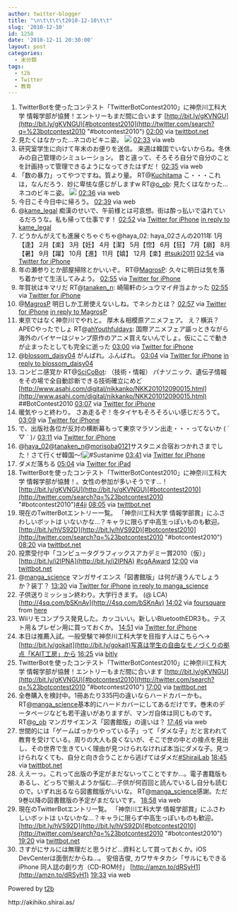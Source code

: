 ```yaml
---
author: twitter-blogger
title: "\n\t\t\t\t2010-12-10\t\t"
slug: '2010-12-10'
id: 1258
date: '2010-12-11 20:30:00'
layout: post
categories:
  - 未分類
tags:
  - t2b
  - Twitter
  - 教育
---
```


<div xmlns:georss="http://www.georss.org/georss">

1.  <span><span>TwitterBotを使ったコンテスト「TwitterBotContest2010」に神奈川工科大学 情報学部が協賛！エントリーもまだ間に合います [http://bit.ly/gKVNGU](http://bit.ly/gKVNGU)[#botcontest2010](http://twitter.com/search?q=%23botcontest2010 "#botcontest2010")</span> <span>[<span>02:00</span>](http://twitter.com/o_ob/status/13216398218100736) <span>via [twittbot.net](http://twittbot.net/)</span></span></span>
2.  <span><span>見たくはなかった…ネコのビキニ姿。 [![](http://twitpic.com/show/thumb/3em4ak)](http://twitpic.com/3em4ak)</span> <span>[<span>02:33</span>](http://twitter.com/o_ob/status/13224886486966273) <span>via web</span></span></span>
3.  <span><span>研究室学生に向けて年末のお便りを送信。 来週は韓国でいないからね。冬休みの自己管理のシミュレーション。 昔と違って、そろそろ自分で自分のことを計画持って管理できるようになってきたはずだ！</span> <span>[<span>02:35</span>](http://twitter.com/o_ob/status/13225255187255296) <span>via web</span></span></span>
4.  <span><span>「数の暴力」ってやつですね。質より量。 RT@[Kuchitama](http://twitter.com/Kuchitama "Kuchitama") こ・・・これは，なんだろう．妙に卑怯な感じがしますw RT@[o_ob](http://twitter.com/o_ob "o_ob"): 見たくはなかった…ネコのビキニ姿。 [![](http://twitpic.com/show/thumb/3em4ak)](http://twitpic.com/3em4ak)</span> <span>[<span>02:36</span>](http://twitter.com/o_ob/status/13225428772724737) <span>via web</span></span></span>
5.  <span><span>今日こそ今日中に帰ろう。</span> <span>[<span>02:39</span>](http://twitter.com/o_ob/status/13226286247837697) <span>via web</span></span></span>
6.  <span><span>@[kame_legal](http://twitter.com/kame_legal "kame_legal") 痴漢のせいで、午前様とは可哀想。街は酔っ払いで溢れているだろうな。私も帰って仕事です！</span> <span>[<span>02:52</span>](http://twitter.com/o_ob/status/13229468243988480) <span>via [Twitter for iPhone](http://twitter.com/)</span> [in reply to kame_legal](http://twitter.com/kame_legal/status/13227488989683712)</span></span>
7.  <span><span>どうかんがえても進展ぐちゃぐちゃ@haya_02: haya_02さんの2011年 1月【逢】 2月【楽】 3月【妊】 4月【潔】 5月【惚】 6月【狂】 7月【崩】 8月【暑】 9月【躍】 10月【進】 11月【嬉】 12月【楽】[#tsuki2011](http://twitter.com/search?q=%23tsuki2011 "#tsuki2011")</span> <span>[<span>02:54</span>](http://twitter.com/o_ob/status/13230016896696321) <span>via [Twitter for iPhone](http://twitter.com/)</span></span></span>
8.  <span><span>年の瀬参りとか部屋掃除とかいいぞ。 RT@[MagrosP](http://twitter.com/MagrosP "MagrosP"): 久々に明日は気を落ち着かせて生活してみよう。</span> <span>[<span>02:55</span>](http://twitter.com/o_ob/status/13230255292555265) <span>via [Twitter for iPhone](http://twitter.com/)</span></span></span>
9.  <span><span>年賀状はキマリだ RT@[tanaken_n](http://twitter.com/tanaken_n "tanaken_n"): 崎陽軒のシュウマイ弁当よかった</span> <span>[<span>02:55</span>](http://twitter.com/o_ob/status/13230434791985152) <span>via [Twitter for iPhone](http://twitter.com/)</span></span></span>
10.  <span><span>@[MagrosP](http://twitter.com/MagrosP "MagrosP") 明日しか工房使えないしね。でネシカとは？</span> <span>[<span>02:57</span>](http://twitter.com/o_ob/status/13230745132728320) <span>via [Twitter for iPhone](http://twitter.com/)</span> [in reply to MagrosP](http://twitter.com/MagrosP/status/13197998586601472)</span></span>
11.  <span><span>東京ではなく神奈川でやれと。 厚木＆相模原アニメフェア。 え？横浜？APECやったでしょ RT@[ahYouthfuldays](http://twitter.com/ahYouthfuldays "ahYouthfuldays"): 国際アニメフェア謳っときながら海外のバイヤーはジャンプ原作のアニメ買えないんでしょ。仮にここで動きが止まったとしても完全に逝った</span> <span>[<span>03:00</span>](http://twitter.com/o_ob/status/13231459607248896) <span>via [Twitter for iPhone](http://twitter.com/)</span></span></span>
12.  <span><span>@[blossom_daisy04](http://twitter.com/blossom_daisy04 "blossom_daisy04") がんばれ。ふんばれ。</span> <span>[<span>03:04</span>](http://twitter.com/o_ob/status/13232566597328897) <span>via [Twitter for iPhone](http://twitter.com/)</span> [in reply to blossom_daisy04](http://twitter.com/blossom_daisy04/status/13192754075013120)</span></span>
13.  <span><span>コンビニ感覚か RT@[SciCoBot](http://twitter.com/SciCoBot "SciCoBot"): （技術・情報） パナソニック、遺伝子情報をその場で全自動診断できる技術確立にめど [http://www.asahi.com/digital/nikkanko/NKK201012090015.html](http://www.asahi.com/digital/nikkanko/NKK201012090015.html) ##BotContest2010</span> <span>[<span>03:07</span>](http://twitter.com/o_ob/status/13233349384470529) <span>via [Twitter for iPhone](http://twitter.com/)</span></span></span>
14.  <span><span>暖気やっと終わり。 さあ走るぞ！冬タイヤもそろそろいい感じだろうて。</span> <span>[<span>03:09</span>](http://twitter.com/o_ob/status/13233722639785984) <span>via [Twitter for iPhone](http://twitter.com/)</span></span></span>
15.  <span><span>で、出版社各位が反対の横断幕もって東京マラソン出走・・・ってないか ( ´ ▽ ` )ﾉ</span> <span>[<span>03:11</span>](http://twitter.com/o_ob/status/13234388674281472) <span>via [Twitter for iPhone](http://twitter.com/)</span></span></span>
16.  <span><span>@[haya_02](http://twitter.com/haya_02 "haya_02")@[tanaken_n](http://twitter.com/tanaken_n "tanaken_n")@[morisoba0121](http://twitter.com/morisoba0121 "morisoba0121")サスタニメ合宿おつかれさまでした！さて行くぜ韓国～!![#Sustanime](http://twitter.com/search?q=%23Sustanime "#Sustanime")</span> <span>[<span>03:41</span>](http://twitter.com/o_ob/status/13241939042246656) <span>via [Twitter for iPhone](http://twitter.com/)</span></span></span>
17.  <span><span>ダメだ落ちる</span> <span>[<span>05:04</span>](http://twitter.com/o_ob/status/13262755146506240) <span>via [Twitter for iPad](http://itunes.apple.com/app/twitter/id333903271?mt=8)</span></span></span>
18.  <span><span>TwitterBotを使ったコンテスト「TwitterBotContest2010」に神奈川工科大学 情報学部が協賛！。女性の参加が多いそうです…！ [http://bit.ly/gKVNGU](http://bit.ly/gKVNGU)[#botcontest2010](http://twitter.com/search?q=%23botcontest2010 "#botcontest2010")[#4ji](http://twitter.com/search?q=%234ji "#4ji")</span> <span>[<span>08:05</span>](http://twitter.com/o_ob/status/13308247322664960) <span>via [twittbot.net](http://twittbot.net/)</span></span></span>
19.  <span><span>現在のTwitterBotエントリー一覧。 「神奈川工科大学 情報学部賞」にふさわしいボットは いないかな…？キャラに限らず中高生っぽいものも歓迎。 [http://bit.ly/hVS92D](http://bit.ly/hVS92D)[#botcontest2010](http://twitter.com/search?q=%23botcontest2010 "#botcontest2010")</span> <span>[<span>08:20</span>](http://twitter.com/o_ob/status/13312021026045952) <span>via [twittbot.net](http://twittbot.net/)</span></span></span>
20.  <span><span>投票受付中「コンピュータグラフィックスアカデミー賞2010（仮）」 [http://bit.ly/i2IPNA](http://bit.ly/i2IPNA) [#cgAAward](http://twitter.com/search?q=%23cgAAward "#cgAAward")</span> <span>[<span>12:00</span>](http://twitter.com/o_ob/status/13367428494917632) <span>via [twittbot.net](http://twittbot.net/)</span></span></span>
21.  <span><span>@[manga_science](http://twitter.com/manga_science "manga_science") マンガサイエンス「図書館版」は何が違うんでしょうか？装丁？</span> <span>[<span>13:30</span>](http://twitter.com/o_ob/status/13390167289102336) <span>via [Twitter for iPhone](http://twitter.com/)</span> [in reply to manga_science](http://twitter.com/manga_science/status/12875842149416960)</span></span>
22.  <span><span>子供送りミッション終わり。大学行きます。 (@ LCA) [http://4sq.com/bSKnAv](http://4sq.com/bSKnAv)</span> <span>[<span>14:02</span>](http://twitter.com/o_ob/status/13398200962519040) <span>via [foursquare](http://foursquare.com)</span> from [here<span></span>](http://maps.google.com/maps?q=35.56700302,139.35904026)</span></span>
23.  <span><span>Wiiリモコンプラス発見した。カッコいい。新しいBluetoothEDR3も。テスト用＆プレゼン用に買っておくか。</span> <span>[<span>14:51</span>](http://twitter.com/o_ob/status/13410502608691200) <span>via [Twitter for iPhone](http://twitter.com/)</span></span></span>
24.  <span><span>本日は推薦入試。一般受験で神奈川工科大学を目指す人はこちらへ→ [http://bit.ly/gokait](http://bit.ly/gokait)写真は学生の自由なモノづくりの拠点「KAIT工房」から</span> <span>[<span>16:25</span>](http://twitter.com/o_ob/status/13434169610739712) <span>via [bitly](http://bit.ly)</span></span></span>
25.  <span><span>TwitterBotを使ったコンテスト「TwitterBotContest2010」に神奈川工科大学 情報学部が協賛！エントリーもまだ間に合います [http://bit.ly/gKVNGU](http://bit.ly/gKVNGU)[#botcontest2010](http://twitter.com/search?q=%23botcontest2010 "#botcontest2010")</span> <span>[<span>17:00</span>](http://twitter.com/o_ob/status/13442892693512192) <span>via [twittbot.net](http://twittbot.net/)</span></span></span>
26.  <span><span>全巻購入を検討中。1冊あたり335円の違いならハードカバーかも。 RT@[manga_science](http://twitter.com/manga_science "manga_science")基本的にハードカバーにしてあるだけです。巻末のデータページなども若干違いがありますが、マンガ自体は同じものです。 RT@[o_ob](http://twitter.com/o_ob "o_ob") マンガサイエンス「図書館版」の違いは？</span> <span>[<span>17:46</span>](http://twitter.com/o_ob/status/13454486114672640) <span>via web</span></span></span>
27.  <span><span>世間的には「ゲームばっかりやっている子」って「ダメな子」だと言われて教育を受けている。周りの大人も良くないが、そこで世の中との接点を見出し、その世界で生きていく理由が見つけられなければ本当にダメな子。見つけられなくても、自分と向き合うことから逃げてはダメだ[#ShiraiLab](http://twitter.com/search?q=%23ShiraiLab "#ShiraiLab")</span> <span>[<span>18:45</span>](http://twitter.com/o_ob/status/13469392998236162) <span>via [twittbot.net](http://twittbot.net/)</span></span></span>
28.  <span><span>ええーっ。これって出版の予定がまだないってことですか…。電子書籍版もあるし、どっちで揃えようか悩む…子供が何百回と読んでいるし自分も読むので。いずれ出るなら図書館版がいいな。 RT@[manga_science](http://twitter.com/manga_science "manga_science")感謝。ただ9巻以降の図書館版の予定がまだないです。</span> <span>[<span>18:58</span>](http://twitter.com/o_ob/status/13472646314328064) <span>via web</span></span></span>
29.  <span><span>現在のTwitterBotエントリ一覧。 「神奈川工科大学 情報学部賞」にふさわしいボットは いないかな…？キャラに限らず中高生っぽいものも歓迎。 [http://bit.ly/hVS92D](http://bit.ly/hVS92D)[#botcontest2010](http://twitter.com/search?q=%23botcontest2010 "#botcontest2010")</span> <span>[<span>19:20</span>](http://twitter.com/o_ob/status/13478116773072896) <span>via [twittbot.net](http://twittbot.net/)</span></span></span>
30.  <span><span>さすがにサルには無理だと思うけど…資料として買っておくか。iOS DevCenterは面倒だからね…。 安倍吉俊, カワサキタカシ「サルにもできるiPhone 同人誌の創り方（CD-ROM付」 [http://amzn.to/dRSyH1](http://amzn.to/dRSyH1)</span> <span>[<span>19:33</span>](http://twitter.com/o_ob/status/13481596015353856) <span>via web</span></span></span>

</div>

Powered by [t2b](http://t2b.utilz.jp/)

<div>http://akihiko.shirai.as/</div>